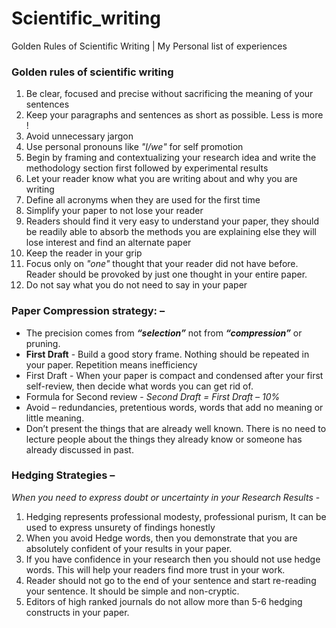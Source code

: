 # Scientific_writing
Golden Rules of Scientific Writing | My Personal list of experiences

### Golden rules of scientific writing
1.	Be clear, focused and precise without sacrificing the meaning of your sentences
2.	Keep your paragraphs and sentences as short as possible. Less is more !
3.	Avoid unnecessary jargon
4.	Use personal pronouns like _"I/we"_ for self promotion
5.	Begin by framing and contextualizing your research idea and write the methodology section first followed by experimental results
6.	Let your reader know what you are writing about and why you are writing 
7.	Define all acronyms when they are used for the first time
8.	Simplify your paper to not lose your reader
9.	Readers should find it very easy to understand your paper, they should be readily able to absorb the methods you are explaining else they will lose interest and find an alternate paper
10.	Keep the reader in your grip
11.	Focus only on _"one"_ thought that your reader did not have before. Reader should be provoked by just one thought in your entire paper.
12.	Do not say what you do not need to say in your paper

### Paper Compression strategy: – 
- The precision comes from **_“selection”_** not from **_“compression”_** or pruning.
-	**First Draft** - Build a good story frame. Nothing should be repeated in your paper. Repetition means inefficiency
-	First Draft - When your paper is compact and condensed after your first self-review, then decide what words you can get rid of.
-	Formula for Second review - *Second Draft = First Draft – 10%*
-	Avoid – redundancies, pretentious words, words that add no meaning or little meaning.
-	Don’t present the things that are already well known. There is no need to lecture people about the things they already know or someone has already discussed in past.

### Hedging Strategies – 
*When you need to express doubt or uncertainty in your Research Results* - 
1.	Hedging represents professional modesty, professional purism, It can be used to express unsurety of findings honestly
2.	When you avoid Hedge words, then you demonstrate that you are absolutely confident of your results in your paper. 
3.	If you have confidence in your research then you should not use hedge words. This will help your readers find more trust in your work.
4.	Reader should not go to the end of your sentence and start re-reading your sentence. It should be simple and non-cryptic.
5.	Editors of high ranked journals do not allow more than 5-6 hedging constructs in your paper.
